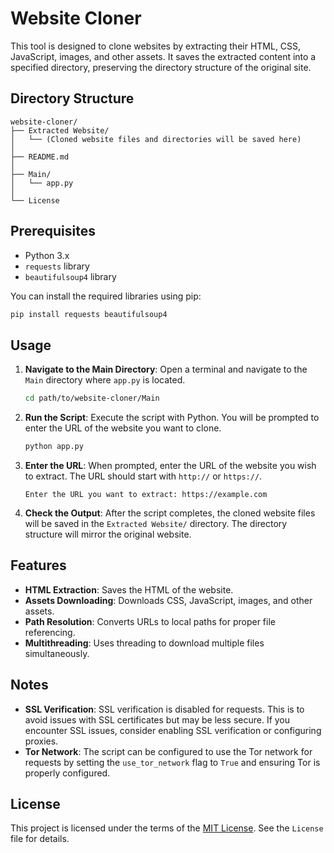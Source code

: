 # Website Cloner

This tool is designed to clone websites by extracting their HTML, CSS, JavaScript, images, and other assets. It saves the extracted content into a specified directory, preserving the directory structure of the original site.

## Directory Structure

```
website-cloner/
├── Extracted Website/
│   └── (Cloned website files and directories will be saved here)
│
├── README.md
│
├── Main/
│   └── app.py
│
└── License
```

## Prerequisites

- Python 3.x
- `requests` library
- `beautifulsoup4` library

You can install the required libraries using pip:

```bash
pip install requests beautifulsoup4
```

## Usage

1. **Navigate to the Main Directory**: Open a terminal and navigate to the `Main` directory where `app.py` is located.

    ```bash
    cd path/to/website-cloner/Main
    ```

2. **Run the Script**: Execute the script with Python. You will be prompted to enter the URL of the website you want to clone.

    ```bash
    python app.py
    ```

3. **Enter the URL**: When prompted, enter the URL of the website you wish to extract. The URL should start with `http://` or `https://`.

    ```text
    Enter the URL you want to extract: https://example.com
    ```

4. **Check the Output**: After the script completes, the cloned website files will be saved in the `Extracted Website/` directory. The directory structure will mirror the original website.

## Features

- **HTML Extraction**: Saves the HTML of the website.
- **Assets Downloading**: Downloads CSS, JavaScript, images, and other assets.
- **Path Resolution**: Converts URLs to local paths for proper file referencing.
- **Multithreading**: Uses threading to download multiple files simultaneously.

## Notes

- **SSL Verification**: SSL verification is disabled for requests. This is to avoid issues with SSL certificates but may be less secure. If you encounter SSL issues, consider enabling SSL verification or configuring proxies.
- **Tor Network**: The script can be configured to use the Tor network for requests by setting the `use_tor_network` flag to `True` and ensuring Tor is properly configured.

## License

This project is licensed under the terms of the [MIT License](https://opensource.org/licenses/MIT). See the `License` file for details.

